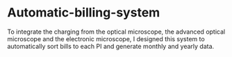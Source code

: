 # Automatic-billing-system
To integrate the charging from the optical microscope, the advanced optical microscope and the electronic microscope, I designed this system to automatically sort bills to each PI and generate monthly and yearly data.
